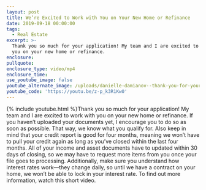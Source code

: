 ```yaml
---
layout: post
title: We’re Excited to Work with You on Your New Home or Refinance
date: 2019-09-18 00:00:00
tags:
  - Real Estate
excerpt: >-
  Thank you so much for your application! My team and I are excited to work with
  you on your new home or refinance.
enclosure:
pullquote:
enclosure_type: video/mp4
enclosure_time:
use_youtube_image: false
youtube_alternate_image: /uploads/danielle-damianov--thank-you-for-your-application-youtube.jpg
youtube_code: 'https://youtu.be/z-p_k3R1Kw0'
---
```


{% include youtube.html %}Thank you so much for your application\! My team and I are excited to work with you on your new home or refinance. If you haven’t uploaded your documents yet, I encourage you to do so as soon as possible. That way, we know what you qualify for. Also keep in mind that your credit report is good for four months, meaning we won’t have to pull your credit again as long as you’ve closed within the last four months. All of your income and asset documents have to updated within 30 days of closing, so we may have to request more items from you once your file goes to processing. Additionally, make sure you understand how interest rates work—they change daily, so until we have a contract on your home, we won’t be able to lock in your interest rate. To find out more information, watch this short video.

&nbsp;